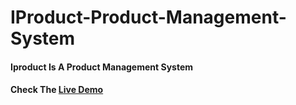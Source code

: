 # IProduct-Product-Management-System
#### Iproduct Is A Product Management System <br >
#### Check The [Live Demo](https://daishek.github.io/IProduct-Product-Management-System/)

